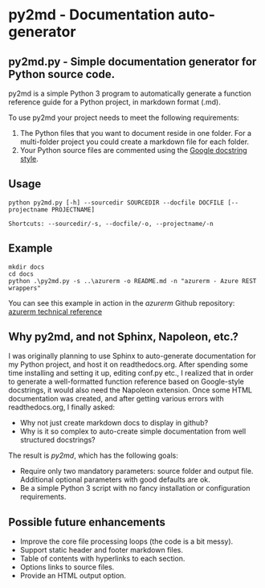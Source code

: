 # py2md - Documentation auto-generator 

## py2md.py - Simple documentation generator for Python source code.
py2md is a simple Python 3 program to automatically generate a function reference guide for a Python project, in markdown format (.md).

To use py2md your project needs to meet the following requirements:

1. The Python files that you want to document reside in one folder. For a multi-folder project you could create a markdown file for each folder.
2. Your Python source files are commented using the [Google docstring style](https://google.github.io/styleguide/pyguide.html#Comments).

## Usage 
```
python py2md.py [-h] --sourcedir SOURCEDIR --docfile DOCFILE [--projectname PROJECTNAME]

Shortcuts: --sourcedir/-s, --docfile/-o, --projectname/-n
```

## Example
```
mkdir docs
cd docs
python .\py2md.py -s ..\azurerm -o README.md -n "azurerm - Azure REST wrappers"
```

You can see this example in action in the _azurerm_ Github repository: [azurerm technical reference](https://github.com/gbowerman/azurerm/tree/master/docs)

## Why py2md, and not Sphinx, Napoleon, etc.?
I was originally planning to use Sphinx to auto-generate documentation for my Python project, and host it on readthedocs.org. After spending some time installing and setting it up, editing conf.py etc., I realized that in order to generate a well-formatted function reference based on Google-style docstrings, it would also need the Napoleon extension. Once some HTML documentation was created, and after getting various errors with readthedocs.org, I finally asked:

- Why not just create markdown docs to display in github?
- Why is it so complex to auto-create simple documentation from well structured docstrings?

The result is _py2md_, which has the following goals:
- Require only two mandatory parameters: source folder and output file. Additional optional parameters with good defaults are ok.
- Be a simple Python 3 script with no fancy installation or configuration requirements.

## Possible future enhancements
- Improve the core file processing loops (the code is a bit messy).
- Support static header and footer markdown files.
- Table of contents with hyperlinks to each section.
- Options links to source files.
- Provide an HTML output option.